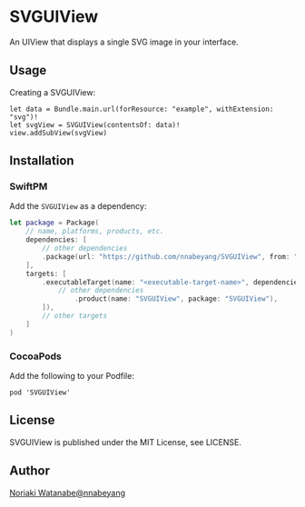 # SVGUIView

An UIView that displays a single SVG image in your interface.

## Usage

Creating a SVGUIView:
```
let data = Bundle.main.url(forResource: "example", withExtension: "svg")!
let svgView = SVGUIView(contentsOf: data)!
view.addSubView(svgView)
```

## Installation

### SwiftPM

Add the `SVGUIView` as a dependency:

```swift
let package = Package(
    // name, platforms, products, etc.
    dependencies: [
        // other dependencies
        .package(url: "https://github.com/nnabeyang/SVGUIView", from: "0.9.0"),
    ],
    targets: [
        .executableTarget(name: "<executable-target-name>", dependencies: [
            // other dependencies
                .product(name: "SVGUIView", package: "SVGUIView"),
        ]),
        // other targets
    ]
)
```

### CocoaPods

Add the following to your Podfile:

```terminal
pod 'SVGUIView'
```

## License

SVGUIView is published under the MIT License, see LICENSE.

## Author
[Noriaki Watanabe@nnabeyang](https://twitter.com/nnabeyang)
